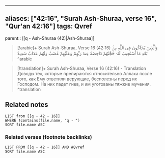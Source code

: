 
---
aliases: ["42:16", "Surah Ash-Shuraa, verse 16", "Qur'an 42:16"]
tags: Qvref
---

parent:: [[q - Ash-Shuraa (42)|Ash-Shuraa]]

> [!arabic]+ Surah Ash-Shuraa, Verse 16 (42:16)
> <span class="quran-arabic">وَٱلَّذِينَ يُحَآجُّونَ فِى ٱللَّهِ مِنۢ بَعْدِ مَا ٱسْتُجِيبَ لَهُۥ حُجَّتُهُمْ دَاحِضَةٌ عِندَ رَبِّهِمْ وَعَلَيْهِمْ غَضَبٌ وَلَهُمْ عَذَابٌ شَدِيدٌ</span>
^arabic

> [!translation]+ Surah Ash-Shuraa, Verse 16 (42:16) - Translation
> Доводы тех, которые препираются относительно Аллаха после того, как Ему ответили верующие, бесполезны перед их Господом. На них падет гнев, и им уготованы тяжкие мучения.
^translation



## Related notes
```dataview
LIST from [[q - 42 - 16]]
WHERE !contains(file.name, "q - ")
SORT file.name ASC
```

### Related verses (footnote backlinks)
```dataview
LIST FROM [[q - 42 - 16]] AND #Qvref
SORT file.name ASC
```

